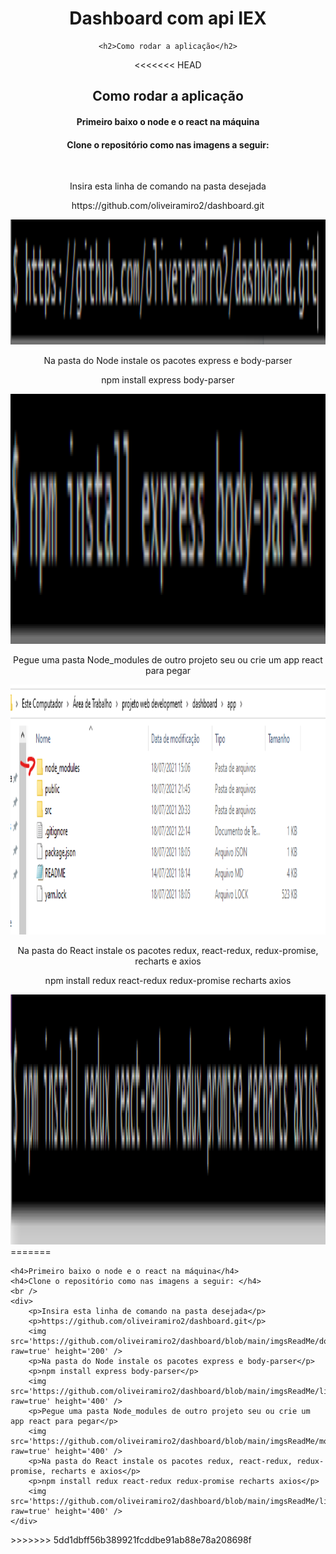 <div align='center'>
    <h1>Dashboard com api IEX</h1>

    <h2>Como rodar a aplicação</h2>
<<<<<<< HEAD
    <h2>Como rodar a aplicação</h2>

<h4>Primeiro baixo o node e o react na máquina</h4>
<h4>Clone o repositório como nas imagens a seguir: </h4>
<br />
<div>
    <p>Insira esta linha de comando na pasta desejada</p>
    <p>https://github.com/oliveiramiro2/dashboard.git</p>
    <img src='https://github.com/oliveiramiro2/dashboard/blob/main/imgsReadMe/download3.png?raw=true' height='200' />
    <p>Na pasta do Node instale os pacotes express e body-parser</p>
    <p>npm install express body-parser</p>
    <img src='https://github.com/oliveiramiro2/dashboard/blob/main/imgsReadMe/libsNode.png?raw=true' height='400' />
    <p>Pegue uma pasta Node_modules de outro projeto seu ou crie um app react para pegar</p>
    <img src='https://github.com/oliveiramiro2/dashboard/blob/main/imgsReadMe/mostrandoNode.png?raw=true' height='400' />
    <p>Na pasta do React instale os pacotes redux, react-redux, redux-promise, recharts e axios</p>  
    <p>npm install redux react-redux redux-promise recharts axios</p>
    <img src='https://github.com/oliveiramiro2/dashboard/blob/main/imgsReadMe/libsNecessarias.png?raw=true' height='400' />
</div>
</div>
=======
    
    <h4>Primeiro baixo o node e o react na máquina</h4>
    <h4>Clone o repositório como nas imagens a seguir: </h4>
    <br />
    <div>
        <p>Insira esta linha de comando na pasta desejada</p>
        <p>https://github.com/oliveiramiro2/dashboard.git</p>
        <img src='https://github.com/oliveiramiro2/dashboard/blob/main/imgsReadMe/download3.png?raw=true' height='200' />
        <p>Na pasta do Node instale os pacotes express e body-parser</p>
        <p>npm install express body-parser</p>
        <img src='https://github.com/oliveiramiro2/dashboard/blob/main/imgsReadMe/libsNode.png?raw=true' height='400' />
        <p>Pegue uma pasta Node_modules de outro projeto seu ou crie um app react para pegar</p>
        <img src='https://github.com/oliveiramiro2/dashboard/blob/main/imgsReadMe/mostrandoNode.png?raw=true' height='400' />
        <p>Na pasta do React instale os pacotes redux, react-redux, redux-promise, recharts e axios</p>  
        <p>npm install redux react-redux redux-promise recharts axios</p>
        <img src='https://github.com/oliveiramiro2/dashboard/blob/main/imgsReadMe/libsNecessarias.png?raw=true' height='400' />
    </div>
</div>
>>>>>>> 5dd1dbff56b389921fcddbe91ab88e78a208698f
